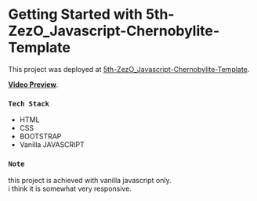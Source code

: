 # Getting Started with 5th-ZezO_Javascript-Chernobylite-Template

This project was deployed at [5th-ZezO_Javascript-Chernobylite-Template]( https://asdmnf.github.io/5th-ZezO_Javascript-Chernobylite-Template).

**[Video Preview](https://youtu.be/NkMK8hZHE8Y)**.

### `Tech Stack`

* HTML
* CSS
* BOOTSTRAP
* Vanilla JAVASCRIPT

### `Note`

this project is achieved with vanilla javascript only.\
i think it is somewhat very responsive.